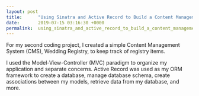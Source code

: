 ```yaml
---
layout: post
title:      "Using Sinatra and Active Record to Build a Content Management System"
date:       2019-07-15 03:16:30 +0000
permalink:  using_sinatra_and_active_record_to_build_a_content_management_system
---
```



For my second coding project, I created a simple Content Management System (CMS), Wedding Registry, to keep track of registry items. 

I used the Model-View-Controller (MVC) paradigm to organize my application and separate concerns. Active Record was used as my ORM framework to create a database, manage database schema, create associations between my models, retrieve data from my database, and more. 
